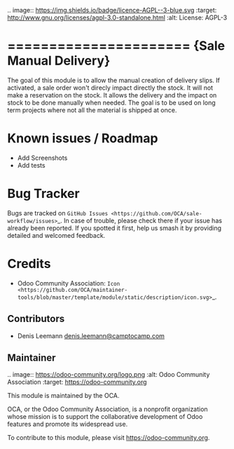 .. image:: https://img.shields.io/badge/licence-AGPL--3-blue.svg
   :target: http://www.gnu.org/licenses/agpl-3.0-standalone.html
   :alt: License: AGPL-3

======================
{Sale Manual Delivery}
======================

The goal of this module is to allow the manual creation of delivery slips. If activated,
a sale order won't direcly impact directly the stock. It will not make a reservation on the stock.
It allows the delivery and the impact on stock to be done manually when needed.
The goal is to be used on long term projects where not all the material is shipped at once.


Known issues / Roadmap
======================
* Add Screenshots
* Add tests


Bug Tracker
===========

Bugs are tracked on `GitHub Issues
<https://github.com/OCA/sale-workflow/issues>`_. In case of trouble, please
check there if your issue has already been reported. If you spotted it first,
help us smash it by providing detailed and welcomed feedback.


Credits
=======

* Odoo Community Association: `Icon <https://github.com/OCA/maintainer-tools/blob/master/template/module/static/description/icon.svg>`_.


Contributors
------------

* Denis Leemann <denis.leemann@camptocamp.com>


Maintainer
----------

.. image:: https://odoo-community.org/logo.png
   :alt: Odoo Community Association
   :target: https://odoo-community.org

This module is maintained by the OCA.

OCA, or the Odoo Community Association, is a nonprofit organization whose
mission is to support the collaborative development of Odoo features and
promote its widespread use.

To contribute to this module, please visit https://odoo-community.org.

